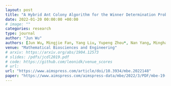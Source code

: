 ```yaml
---
layout: post
title: "A Hybrid Ant Colony Algorithm for the Winner Determination Problem"
date: 2022-01-20 00:00:00 +00:00
# image: ""
categories: research
type: journal
author: "Jun Wu"
authors: [Jun Wu, Mingjie Fan, Yang Liu, Yupeng Zhou*, Nan Yang, Minghao Yin*]
venue: "Mathematical Biosciences and Engineering"
# arxiv: https://arxiv.org/abs/1904.12573
# slides: /pdfs/jcdl2019.pdf
# code: https://github.com/leonidk/venue_scores
# url: 
url: "https://www.aimspress.com/article/doi/10.3934/mbe.2022148"
paper: "https://www.aimspress.com/aimspress-data/mbe/2022/3/PDF/mbe-19-03-148.pdf"
---
```

